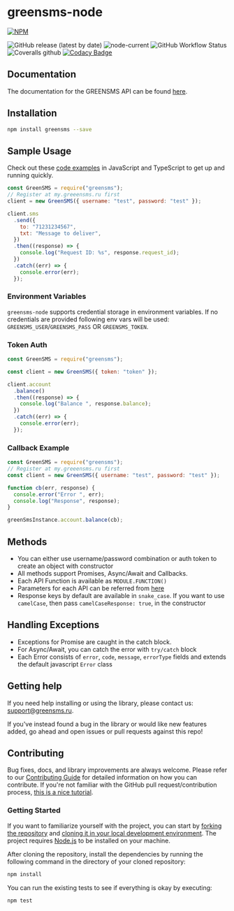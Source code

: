 # greensms-node

[![NPM](https://nodei.co/npm/greensms.png?downloads=true&stars=true)](https://nodei.co/npm/greensms/)

![GitHub release (latest by date)](https://img.shields.io/github/v/release/greensms-ru/greensms-node)
![node-current](https://img.shields.io/node/v/greensms)
![GitHub Workflow Status](https://img.shields.io/github/workflow/status/greensms-ru/greensms-node/Node.js%20Package)
![Coveralls github](https://img.shields.io/coveralls/github/greensms-ru/greensms-node)
[![Codacy Badge](https://app.codacy.com/project/badge/Grade/bda5e78fb51a4c24b2935d93369df539)](https://www.codacy.com/gh/greensms-ru/greensms-node/dashboard?utm_source=github.com&utm_medium=referral&utm_content=greensms-ru/greensms-node&utm_campaign=Badge_Grade)

## Documentation

The documentation for the GREENSMS API can be found [here][apidocs].

## Installation

```bash
npm install greensms --save
```

## Sample Usage

Check out these [code examples](examples) in JavaScript and TypeScript to get up and running quickly.

```javascript
const GreenSMS = require("greensms");
// Register at my.greeensms.ru first
client = new GreenSMS({ username: "test", password: "test" });

client.sms
  .send({
    to: "71231234567",
    txt: "Message to deliver",
  })
  .then((response) => {
    console.log("Request ID: %s", response.request_id);
  })
  .catch((err) => {
    console.error(err);
  });
```

### Environment Variables

`greensms-node` supports credential storage in environment variables. If no credentials are provided following env vars will be used: `GREENSMS_USER`/`GREENSMS_PASS` OR `GREENSMS_TOKEN`.

### Token Auth

```javascript
const GreenSMS = require("greensms");

const client = new GreenSMS({ token: "token" });

client.account
  .balance()
  .then((response) => {
    console.log("Balance ", response.balance);
  })
  .catch((err) => {
    console.error(err);
  });
```

### Callback Example

```javascript
const GreenSMS = require("greensms");
// Register at my.greeensms.ru first
const client = new GreenSMS({ username: "test", password: "test" });

function cb(err, response) {
  console.error("Error ", err);
  console.log("Response", response);
}

greenSmsInstance.account.balance(cb);
```

## Methods

- You can either use username/password combination or auth token to create an object with constructor
- All methods support Promises, Async/Await and Callbacks.
- Each API Function is available as `MODULE.FUNCTION()`
- Parameters for each API can be referred from [here][apidocs]
- Response keys by default are available in `snake_case`. If you want to use `camelCase`, then pass `camelCaseResponse: true`, in the constructor

## Handling Exceptions

- Exceptions for Promise are caught in the catch block.
- For Async/Await, you can catch the error with `try/catch` block
- Each Error consists of `error`, `code`, `message`, `errorType` fields and extends the default javascript `Error` class

## Getting help

If you need help installing or using the library, please contact us: [support@greensms.ru](mailto:support@greensms.ru).

If you've instead found a bug in the library or would like new features added, go ahead and open issues or pull requests against this repo!

## Contributing

Bug fixes, docs, and library improvements are always welcome. Please refer to our [Contributing Guide](CONTRIBUTING.md) for detailed information on how you can contribute.
If you're not familiar with the GitHub pull request/contribution process, [this is a nice tutorial](https://gun.io/blog/how-to-github-fork-branch-and-pull-request/).

### Getting Started

If you want to familiarize yourself with the project, you can start by [forking the repository](https://help.github.com/articles/fork-a-repo/) and [cloning it in your local development environment](https://help.github.com/articles/cloning-a-repository/). The project requires [Node.js](https://nodejs.org) to be installed on your machine.

After cloning the repository, install the dependencies by running the following command in the directory of your cloned repository:

```bash
npm install
```

You can run the existing tests to see if everything is okay by executing:

```bash
npm test
```

[apidocs]: https://api.greensms.ru/
